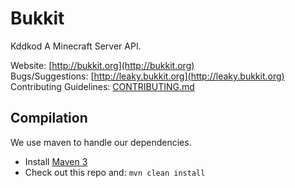 Bukkit
======
Kddkod
A Minecraft Server API.

Website: [http://bukkit.org](http://bukkit.org)  
Bugs/Suggestions: [http://leaky.bukkit.org](http://leaky.bukkit.org)  
Contributing Guidelines: [CONTRIBUTING.md](https://github.com/Bukkit/Bukkit/blob/master/CONTRIBUTING.md)

Compilation
-----------

We use maven to handle our dependencies.

* Install [Maven 3](http://maven.apache.org/download.html)
* Check out this repo and: `mvn clean install`
